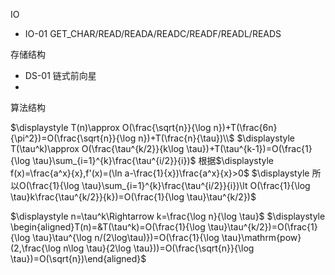 IO
- IO-01 GET_CHAR/READ/READA/READC/READF/READL/READS

存储结构
- DS-01 链式前向星
- 


算法结构


$\displaystyle T(n)\approx O(\frac{\sqrt{n}}{\log n})+T(\frac{6n}{\pi^2})=O(\frac{\sqrt{n}}{\log n})+T(\frac{n}{\tau})\\$
$\displaystyle T(\tau^k)\approx O(\frac{\tau^{k/2}}{k\log \tau})+T(\tau^{k-1})=O(\frac{1}{\log \tau}\sum_{i=1}^{k}\frac{\tau^{i/2}}{i})$
根据$\displaystyle f(x)=\frac{a^x}{x},f'(x)=(\ln a-\frac{1}{x})\frac{a^x}{x}>0$
$\displaystyle 所以O(\frac{1}{\log \tau}\sum_{i=1}^{k}\frac{\tau^{i/2}}{i})\lt O(\frac{1}{\log \tau}k\frac{\tau^{k/2}}{k})=O(\frac{1}{\log \tau}\tau^{k/2})$

$\displaystyle n=\tau^k\Rightarrow k=\frac{\log n}{\log \tau}$
$\displaystyle \begin{aligned}T(n)=&T(\tau^k)=O(\frac{1}{\log \tau}\tau^{k/2})=O(\frac{1}{\log \tau}\tau^{\log n/(2\log\tau)})=O(\frac{1}{\log \tau}\mathrm{pow}(2,\frac{\log n\log \tau}{2\log \tau}))=O(\frac{\sqrt{n}}{\log \tau})=O(\sqrt{n})\end{aligned}$
